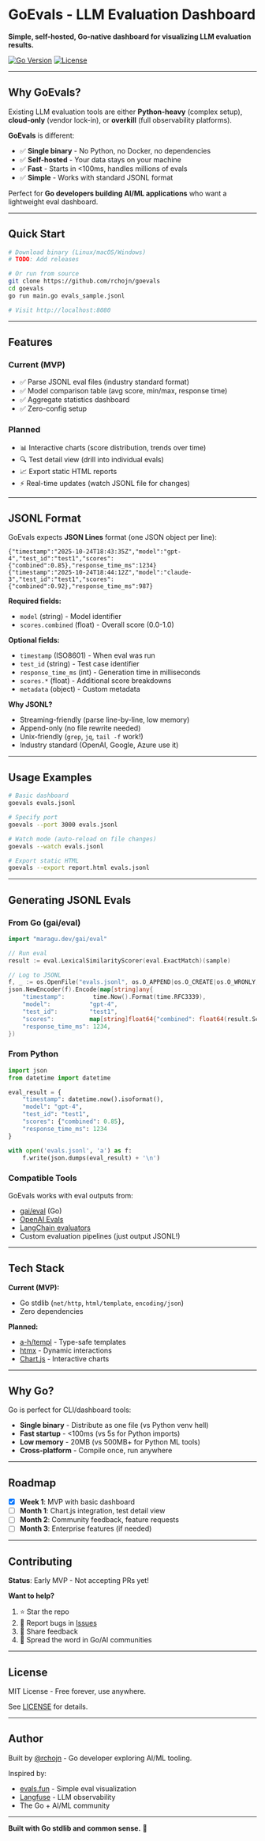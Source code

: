 # GoEvals - LLM Evaluation Dashboard

**Simple, self-hosted, Go-native dashboard for visualizing LLM evaluation results.**

[![Go Version](https://img.shields.io/badge/Go-1.21+-00ADD8?style=flat&logo=go)](https://go.dev)
[![License](https://img.shields.io/badge/License-MIT-blue.svg)](LICENSE)

---

## Why GoEvals?

Existing LLM evaluation tools are either **Python-heavy** (complex setup), **cloud-only** (vendor lock-in), or **overkill** (full observability platforms).

**GoEvals** is different:
- ✅ **Single binary** - No Python, no Docker, no dependencies
- ✅ **Self-hosted** - Your data stays on your machine
- ✅ **Fast** - Starts in <100ms, handles millions of evals
- ✅ **Simple** - Works with standard JSONL format

Perfect for **Go developers building AI/ML applications** who want a lightweight eval dashboard.

---

## Quick Start

```bash
# Download binary (Linux/macOS/Windows)
# TODO: Add releases

# Or run from source
git clone https://github.com/rchojn/goevals
cd goevals
go run main.go evals_sample.jsonl

# Visit http://localhost:8080
```

---

## Features

### Current (MVP)
- ✅ Parse JSONL eval files (industry standard format)
- ✅ Model comparison table (avg score, min/max, response time)
- ✅ Aggregate statistics dashboard
- ✅ Zero-config setup

### Planned
- 📊 Interactive charts (score distribution, trends over time)
- 🔍 Test detail view (drill into individual evals)
- 📈 Export static HTML reports
- ⚡ Real-time updates (watch JSONL file for changes)

---

## JSONL Format

GoEvals expects **JSON Lines** format (one JSON object per line):

```jsonl
{"timestamp":"2025-10-24T18:43:35Z","model":"gpt-4","test_id":"test1","scores":{"combined":0.85},"response_time_ms":1234}
{"timestamp":"2025-10-24T18:44:12Z","model":"claude-3","test_id":"test1","scores":{"combined":0.92},"response_time_ms":987}
```

**Required fields:**
- `model` (string) - Model identifier
- `scores.combined` (float) - Overall score (0.0-1.0)

**Optional fields:**
- `timestamp` (ISO8601) - When eval was run
- `test_id` (string) - Test case identifier
- `response_time_ms` (int) - Generation time in milliseconds
- `scores.*` (float) - Additional score breakdowns
- `metadata` (object) - Custom metadata

**Why JSONL?**
- Streaming-friendly (parse line-by-line, low memory)
- Append-only (no file rewrite needed)
- Unix-friendly (`grep`, `jq`, `tail -f` work!)
- Industry standard (OpenAI, Google, Azure use it)

---

## Usage Examples

```bash
# Basic dashboard
goevals evals.jsonl

# Specify port
goevals --port 3000 evals.jsonl

# Watch mode (auto-reload on file changes)
goevals --watch evals.jsonl

# Export static HTML
goevals --export report.html evals.jsonl
```

---

## Generating JSONL Evals

### From Go (gai/eval)

```go
import "maragu.dev/gai/eval"

// Run eval
result := eval.LexicalSimilarityScorer(eval.ExactMatch)(sample)

// Log to JSONL
f, _ := os.OpenFile("evals.jsonl", os.O_APPEND|os.O_CREATE|os.O_WRONLY, 0644)
json.NewEncoder(f).Encode(map[string]any{
    "timestamp":        time.Now().Format(time.RFC3339),
    "model":           "gpt-4",
    "test_id":         "test1",
    "scores":          map[string]float64{"combined": float64(result.Score)},
    "response_time_ms": 1234,
})
```

### From Python

```python
import json
from datetime import datetime

eval_result = {
    "timestamp": datetime.now().isoformat(),
    "model": "gpt-4",
    "test_id": "test1",
    "scores": {"combined": 0.85},
    "response_time_ms": 1234
}

with open('evals.jsonl', 'a') as f:
    f.write(json.dumps(eval_result) + '\n')
```

### Compatible Tools

GoEvals works with eval outputs from:
- [gai/eval](https://github.com/maragudk/gai) (Go)
- [OpenAI Evals](https://github.com/openai/evals)
- [LangChain evaluators](https://python.langchain.com/docs/guides/evaluation/)
- Custom evaluation pipelines (just output JSONL!)

---

## Tech Stack

**Current (MVP):**
- Go stdlib (`net/http`, `html/template`, `encoding/json`)
- Zero dependencies

**Planned:**
- [a-h/templ](https://templ.guide) - Type-safe templates
- [htmx](https://htmx.org) - Dynamic interactions
- [Chart.js](https://www.chartjs.org) - Interactive charts

---

## Why Go?

Go is perfect for CLI/dashboard tools:
- **Single binary** - Distribute as one file (vs Python venv hell)
- **Fast startup** - <100ms (vs 5s for Python imports)
- **Low memory** - 20MB (vs 500MB+ for Python ML tools)
- **Cross-platform** - Compile once, run anywhere

---

## Roadmap

- [x] **Week 1**: MVP with basic dashboard
- [ ] **Month 1**: Chart.js integration, test detail view
- [ ] **Month 2**: Community feedback, feature requests
- [ ] **Month 3**: Enterprise features (if needed)

---

## Contributing

**Status**: Early MVP - Not accepting PRs yet!

**Want to help?**
1. ⭐ Star the repo
2. 🐛 Report bugs in [Issues](https://github.com/rchojn/goevals/issues)
3. 💬 Share feedback
4. 📢 Spread the word in Go/AI communities

---

## License

MIT License - Free forever, use anywhere.

See [LICENSE](LICENSE) for details.

---

## Author

Built by [@rchojn](https://github.com/rchojn) - Go developer exploring AI/ML tooling.

Inspired by:
- [evals.fun](https://evals.fun) - Simple eval visualization
- [Langfuse](https://langfuse.com) - LLM observability
- The Go + AI/ML community

---

**Built with Go stdlib and common sense.** 🚀
